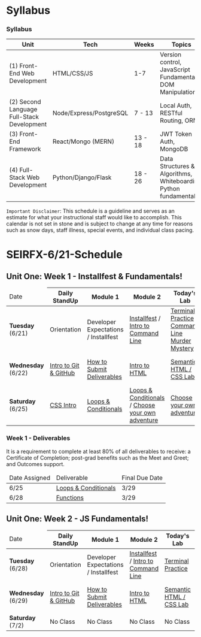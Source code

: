 # Syllabus

### Syllabus

| Unit                                       | Tech                    | Weeks   | Topics                                                           |
| ------------------------------------------ | ----------------------- | ------- | ---------------------------------------------------------------- |
| (1) Front-End Web Development              | HTML/CSS/JS             | 1-7     | Version control, JavaScript Fundamentals, DOM Manipulation       |
| (2) Second Language Full-Stack Development | Node/Express/PostgreSQL | 7 - 13  | Local Auth, RESTful Routing, ORMs                                |
| (3) Front-End Framework                    | React/Mongo (MERN)      | 13 - 18 | JWT Token Auth, MongoDB                                          |
| (4) Full-Stack Web Development             | Python/Django/Flask     | 18 - 26 | Data Structures & Algorithms, Whiteboarding, Python fundamentals |

`Important Disclaimer`: This schedule is a guideline and serves as an estimate for what your instructional staff would like to accomplish. This calendar is not set in stone and is subject to change at any time for reasons such as snow days, staff illness, special events, and individual class pacing.

# SEIRFX-6/21-Schedule 
## Unit One: Week 1 - Installfest & Fundamentals!

<table>
<thead>
<tr>
<td> Date </td>
<th>Daily StandUp</th>
<th>Module 1</th>
<th>Module 2</th>
<th>Today's Lab</th>
<th>IceBox</th>
</tr>
</thead>
<tbody>

<tr>
<td><strong>Tuesday</strong><br />(6/21)</td>
<td>Orientation</td>
<td>Developer Expectations / Installfest</td>
<td><a  href="https://git.generalassemb.ly/WC-SEI-322/intro-terminal](https://romebell.gitbook.io/seirfx-621/development-workflow/installfest)">Installfest</a> / <a  href="https://git.generalassemb.ly/WC-SEI-322/command-line-lab](https://romebell.gitbook.io/seirfx-621/development-workflow/01readme)">Intro to Command Line</a></td>
<td><a href="https://git.generalassemb.ly/WC-SEI-322/hw-unix-cli-practice">Terminal Practice</a> | <a href="https://github.com/SEIRFX-621/command-line-murder-mystery">Command Line Murder Mystery</a></td>
<td> <a href="https://www.notion.so/seir-flex/VS-Code-e1288a7b64174f6588dd0b87755e4d24"> Lecture: VS Code</td>
</tr>

<tr>
<td><strong>Wednesday</strong><br />(6/22)</td>
<td><a  href="https://romebell.gitbook.io/seirfx-621/development-workflow/intro-git">Intro to Git & GitHub</a></td>
<td><a  href="https://romebell.gitbook.io/seirfx-621/development-workflow/how-to-submit-deliverables">How to Submit Deliverables</a></td>
<td><a  href="https://git.generalassemb.ly/WC-SEI-322/github">Intro to HTML</a></td>
<td><a  href="https://git.generalassemb.ly/WC-SEI-322/git-github-lab">Semantic HTML / CSS Lab </a></td>
<td>Js foundations and Github basics</td>
</tr>

<tr>
<td><strong>Saturday</strong><br />(6/25)</td>
<td><a  href="https://git.generalassemb.ly/WC-SEI-322/css-selector-basics">CSS Intro </a></td>
<td><a  href="https://git.generalassemb.ly/WC-SEI-322/conditionals-and-loops">Loops & Conditionals </a></td>
<td><a  href="https://git.generalassemb.ly/WC-SEI-322/conditionals-and-loops">Loops & Conditionals </a>/ <a href="https://git.generalassemb.ly/WC-SEI-322/Choose-your-own-adventure">Choose your own adventure</a></td>
<td><a href="https://git.generalassemb.ly/WC-SEI-322/Choose-your-own-adventure">Choose your own adventure</a></td>
<td>Control flow and Arrays</td>
</tr>

</table>

### Week 1 - Deliverables

<p>It is a requirement to complete at least 80% of all deliverables to receive: a Certificate of Completion; post-grad benefits such as the Meet and Greet; and Outcomes support.</p>
<table>
<thead>
<tr><td>Date Assigned</td>
<td>Deliverable</td>
<td>Final Due Date</td>
</tr>
</thead>
<tbody>

<tr><td>6/25</td>
<td><a href="https://git.generalassemb.ly/WC-SEI-322/HW-Loops-Conditionals">Loops & Conditionals</a></td>
<td>3/29</td>
</tr>
<tr><td>6/28</td>
<td><a href="https://git.generalassemb.ly/WC-SEI-322/functions-scope-hw">Functions</a></td>
<td>3/29</td>
</tr>

</table>

## Unit One: Week 2 - JS Fundamentals!

<table>
<thead>
<tr>
<td> Date </td>
<th>Daily StandUp</th>
<th>Module 1</th>
<th>Module 2</th>
<th>Today's Lab</th>
<th>IceBox</th>
</tr>
</thead>
<tbody>

<tr>
<td><strong>Tuesday</strong><br />(6/28)</td>
<td>Orientation</td>
<td>Developer Expectations / Installfest</td>
<td><a  href="https://git.generalassemb.ly/WC-SEI-322/intro-terminal](https://romebell.gitbook.io/seirfx-621/development-workflow/installfest)">Installfest</a> / <a  href="https://git.generalassemb.ly/WC-SEI-322/command-line-lab](https://romebell.gitbook.io/seirfx-621/development-workflow/01readme)">Intro to Command Line</a></td>
<td><a href="https://git.generalassemb.ly/WC-SEI-322/hw-unix-cli-practice">Terminal Practice</a></td>
<td> <a href="https://www.notion.so/seir-flex/VS-Code-e1288a7b64174f6588dd0b87755e4d24"> Lecture: VS Code</td>
</tr>

<tr>
<td><strong>Wednesday</strong><br />(6/29)</td>
<td><a  href="https://romebell.gitbook.io/seirfx-621/development-workflow/intro-git">Intro to Git & GitHub</a></td>
<td><a  href="https://romebell.gitbook.io/seirfx-621/development-workflow/how-to-submit-deliverables">How to Submit Deliverables</a></td>
<td><a  href="https://git.generalassemb.ly/WC-SEI-322/github">Intro to HTML</a></td>
<td><a  href="https://git.generalassemb.ly/WC-SEI-322/git-github-lab">Semantic HTML / CSS Lab </a></td>
<td>Js foundations and Github basics</td>
</tr>

<tr>
<td><strong>Saturday</strong><br />(7/2)</td>
<td>No Class</td>
<td>No Class</td>
<td>No Class</td>
<td>No Class</td>
<td>No Classs</td>
</tr>

</table>
